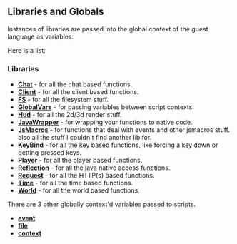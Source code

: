 

Libraries and Globals
---------------------

Instances of libraries are passed into the global context of the guest language as variables.
  

Here is a list:

### Libraries

* [**Chat**](1.9.2/xyz/wagyourtail/jsmacros/client/api/library/impl/FChat.html) - for all the chat based functions.
* [**Client**](1.9.2/xyz/wagyourtail/jsmacros/client/api/library/impl/FClient.html) - for all the client based functions.
* [**FS**](1.9.2/xyz/wagyourtail/jsmacros/core/library/impl/FFS.html) - for all the filesystem stuff.
* [**GlobalVars**](1.9.2/xyz/wagyourtail/jsmacros/core/library/impl/FGlobalVars.html) - for passing variables between script contexts.
* [**Hud**](1.9.2/xyz/wagyourtail/jsmacros/client/api/library/impl/FHud.html) - for all the 2d/3d render stuff.
* [**JavaWrapper**](1.9.2/xyz/wagyourtail/jsmacros/core/library/impl/FWrapper.html) - for wrapping your functions to native code.
* [**JsMacros**](1.9.2/xyz/wagyourtail/jsmacros/core/library/impl/FJsMacros.html) - for functions that deal with events and other jsmacros stuff. also all the stuff I couldn't find another lib for.
* [**KeyBind**](1.9.2/xyz/wagyourtail/jsmacros/client/api/library/impl/FKeyBind.html) - for all the key based functions, like forcing a key down or getting pressed keys.
* [**Player**](1.9.2/xyz/wagyourtail/jsmacros/client/api/library/impl/FPlayer.html) - for all the player based functions.
* [**Reflection**](1.9.2/xyz/wagyourtail/jsmacros/core/library/impl/FReflection.html) - for all the java native access functions.
* [**Request**](1.9.2/xyz/wagyourtail/jsmacros/core/library/impl/FRequest.html) - for all the HTTP(s) based functions.
* [**Time**](1.9.2/xyz/wagyourtail/jsmacros/client/api/library/impl/FTime.html) - for all the time based functions.
* [**World**](1.9.2/xyz/wagyourtail/jsmacros/client/api/library/impl/FWorld.html) - for all the world based functions.

There are 3 other globally context'd variables passed to scripts.

* [**event**](#classLists)
* [**file**](https://docs.oracle.com/javase/8/docs/api/java/io/File.html)
* [**context**](1.9.2/xyz/wagyourtail/jsmacros/core/language/EventContainer.html)

